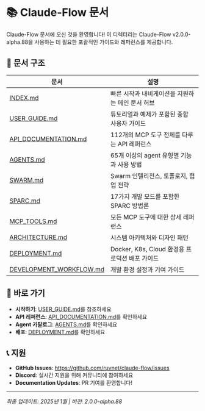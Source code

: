 # 📚 Claude-Flow 문서

Claude-Flow 문서에 오신 것을 환영합니다! 이 디렉터리는 Claude-Flow v2.0.0-alpha.88을 사용하는 데 필요한 포괄적인 가이드와 레퍼런스를 제공합니다.

## 📖 문서 구조

| 문서 | 설명 |
|----------|-------------|
| [INDEX.md](INDEX.md) | 빠른 시작과 내비게이션을 지원하는 메인 문서 허브 |
| [USER_GUIDE.md](guides/USER_GUIDE.md) | 튜토리얼과 예제가 포함된 종합 사용자 가이드 |
| [API_DOCUMENTATION.md](api/API_DOCUMENTATION.md) | 112개의 MCP 도구 전체를 다루는 API 레퍼런스 |
| [AGENTS.md](reference/AGENTS.md) | 65개 이상의 agent 유형별 기능과 사용 방법 |
| [SWARM.md](reference/SWARM.md) | Swarm 인텔리전스, 토폴로지, 협업 전략 |
| [SPARC.md](reference/SPARC.md) | 17가지 개발 모드를 포함한 SPARC 방법론 |
| [MCP_TOOLS.md](reference/MCP_TOOLS.md) | 모든 MCP 도구에 대한 상세 레퍼런스 |
| [ARCHITECTURE.md](architecture/ARCHITECTURE.md) | 시스템 아키텍처와 디자인 패턴 |
| [DEPLOYMENT.md](development/DEPLOYMENT.md) | Docker, K8s, Cloud 환경용 프로덕션 배포 가이드 |
| [DEVELOPMENT_WORKFLOW.md](development/DEVELOPMENT_WORKFLOW.md) | 개발 환경 설정과 기여 가이드 |

## 🚀 바로 가기

- **시작하기**: [USER_GUIDE.md](guides/USER_GUIDE.md#getting-started)를 참조하세요
- **API 레퍼런스**: [API_DOCUMENTATION.md](api/API_DOCUMENTATION.md)를 확인하세요
- **Agent 카탈로그**: [AGENTS.md](reference/AGENTS.md)를 확인하세요
- **배포**: [DEPLOYMENT.md](development/DEPLOYMENT.md)를 확인하세요

## 📞 지원

- **GitHub Issues**: https://github.com/ruvnet/claude-flow/issues
- **Discord**: 실시간 지원을 위해 커뮤니티에 참여하세요
- **Documentation Updates**: PR 기여를 환영합니다!

---

*최종 업데이트: 2025년 1월 | 버전: 2.0.0-alpha.88*
